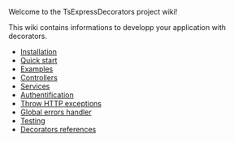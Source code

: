 Welcome to the TsExpressDecorators project wiki! 

This wiki contains informations to developp your application with decorators.

* [Installation](https://github.com/Romakita/ts-express-decorators/wiki/Installation)
* [Quick start](https://github.com/Romakita/ts-express-decorators/wiki/Quick-start)
* [Examples](https://github.com/Romakita/ts-express-decorators/wiki/Examples)
* [Controllers](https://github.com/Romakita/ts-express-decorators/wiki/Controllers)
* [Services](https://github.com/Romakita/ts-express-decorators/wiki/Services)
* [Authentification](https://github.com/Romakita/ts-express-decorators/wiki/Authentification-strategy)
* [Throw HTTP exceptions](https://github.com/Romakita/ts-express-decorators/wiki/Throw-HTTP-Exceptions)
* [Global errors handler](https://github.com/Romakita/ts-express-decorators/wiki/Global-errors-handler)
* [Testing](https://github.com/Romakita/ts-express-decorators/wiki/Testing)
* [Decorators references](https://github.com/Romakita/ts-express-decorators/wiki/Decorators-references)